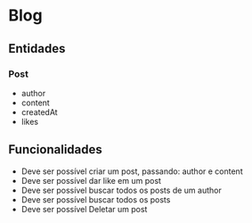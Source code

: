 # Blog

## Entidades

### Post

-  author
-  content
-  createdAt
-  likes

## Funcionalidades

-  Deve ser possível criar um post, passando: author e content
-  Deve ser possível dar like em um post
-  Deve ser possível buscar todos os posts de um author
-  Deve ser possível buscar todos os posts
-  Deve ser possível Deletar um post
